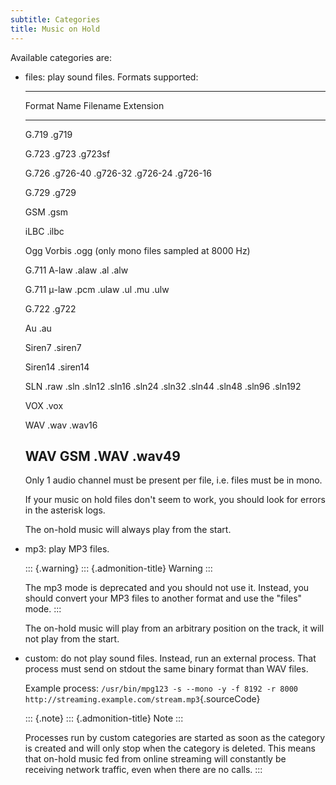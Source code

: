 ```yaml
---
subtitle: Categories
title: Music on Hold
---
```


Available categories are:

-   files: play sound files. Formats supported:

      -----------------------------------------------------------------------
      Format Name     Filename Extension
      --------------- -------------------------------------------------------
      G.719           .g719

      G.723           .g723 .g723sf

      G.726           .g726-40 .g726-32 .g726-24 .g726-16

      G.729           .g729

      GSM             .gsm

      iLBC            .ilbc

      Ogg Vorbis      .ogg (only mono files sampled at 8000 Hz)

      G.711 A-law     .alaw .al .alw

      G.711 μ-law     .pcm .ulaw .ul .mu .ulw

      G.722           .g722

      Au              .au

      Siren7          .siren7

      Siren14         .siren14

      SLN             .raw .sln .sln12 .sln16 .sln24 .sln32 .sln44 .sln48
                      .sln96 .sln192

      VOX             .vox

      WAV             .wav .wav16

      WAV GSM         .WAV .wav49
      -----------------------------------------------------------------------

    Only 1 audio channel must be present per file, i.e. files must be in
    mono.

    If your music on hold files don\'t seem to work, you should look for
    errors in the asterisk logs.

    The on-hold music will always play from the start.

-   mp3: play MP3 files.

    ::: {.warning}
    ::: {.admonition-title}
    Warning
    :::

    The mp3 mode is deprecated and you should not use it. Instead, you
    should convert your MP3 files to another format and use the
    \"files\" mode.
    :::

    The on-hold music will play from an arbitrary position on the track,
    it will not play from the start.

-   custom: do not play sound files. Instead, run an external process.
    That process must send on stdout the same binary format than WAV
    files.

    Example process:
    `/usr/bin/mpg123 -s --mono -y -f 8192 -r 8000 http://streaming.example.com/stream.mp3`{.sourceCode}

    ::: {.note}
    ::: {.admonition-title}
    Note
    :::

    Processes run by custom categories are started as soon as the
    category is created and will only stop when the category is deleted.
    This means that on-hold music fed from online streaming will
    constantly be receiving network traffic, even when there are no
    calls.
    :::
